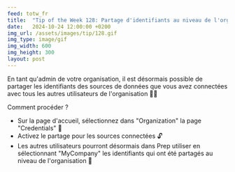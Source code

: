 ```yaml
---
feed: totw_fr
title:  "Tip of the Week 128: Partage d'identifiants au niveau de l'organisation ! 🗝️"
date:   2024-10-24 12:00:00 +0200
img_url: /assets/images/tip/128.gif
img_type: image/gif
img_width: 600
img_height: 300
layout: post
---
```


En tant qu'admin de votre organisation, il est désormais possible de partager les identifiants des sources de données que vous avez connectées avec tous les autres utilisateurs de l'organisation 🧑‍💻  

Comment procéder ?
  * Sur la page d'accueil, sélectionnez dans "Organization" la page "Credentials" 🔐
  * Activez le partage pour les sources connectées 🔓
  * Les autres utilisateurs pourront désormais dans Prep utiliser en sélectionnant "MyCompany" les identifiants qui ont été partagés au niveau de l'organisation 🏢
